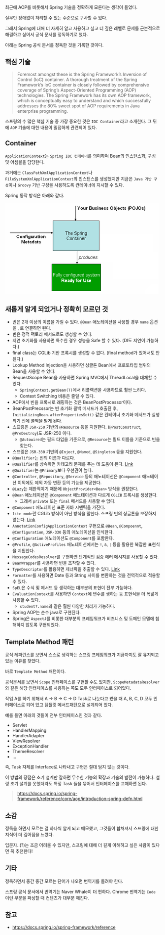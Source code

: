 최근에 AOP를 비롯해서 Spring 기술을 정확하게 모른다는 생각이 들었다.

실무만 장애없이 처리할 수 있는 수준으로 구사할 수 있다.

그래서 Spring에 대해 더 자세히 알고 사용하고 싶고 더 깊은 레벨로 문제를 근본적으로 해결하고 싶어서 공식 문서를 정독하기로 했다.

아래는 Spring 공식 문서를 정독한 것을 기록한 것이다.

## 핵심 기술

> Foremost amongst these is the Spring Framework’s Inversion of Control (IoC) container. A thorough treatment of the Spring Framework’s IoC container is closely followed by comprehensive coverage of Spring’s Aspect-Oriented Programming (AOP) technologies. The Spring Framework has its own AOP framework, which is conceptually easy to understand and which successfully addresses the 80% sweet spot of AOP requirements in Java enterprise programming.

스프링의 수 많은 핵심 기술 중 가장 중요한 것은 `IOC Container`라고 소개한다. 그 뒤에 `AOP` 기술에 대한 내용이 밀접하게 관련되어 있다.

## Container

`ApplicationContext`는 `Spring IOC 컨테이너`를 의미하며 Bean의 인스턴스화, 구성 및 어셈블을 담당한다.

과거에는 `ClassPathXmlApplicationContext`나 `FileSystemXmlApplicationContext`의 인스턴스를 생성했지만 지금은 `Java 기반 구성`이나 `Groovy` 기반 구성을 사용하도록 컨테이너에 지시할 수 있다.

Spring 동작 방식은 아래와 같다.

![img.png](img.png)

## 새롭게 알게 되었거나 정확히 모르던 것

- 빈은 2개 이상의 이름을 가질 수 있다. `@Bean` 애노테이션을 사용할 경우 `name` 옵션을 `,`로 연결하면 된다.
- 빈은 정적 팩토리 메서드로도 생성할 수 있다.
- 지연 초기화를 사용하면 특수한 경우 성능을 Safe 할 수 있다. (DI도 지연이 가능하다.)
- final class는 CGLib 기반 프록시를 생성할 수 없다. (final method가 있어서도 안된다.)
- Lookup Method Injection을 사용하면 싱글톤 Bean에서 프로토타입 범위의 Bean을 사용할 수 있다.
- RequestScope Bean을 사용하면 Spring MVC에서 ThreadLocal을 대체할 수 있다.
  - `SpringContext.getBean(T)`에서 리플렉션을 사용하므로 훨씬 느리다. 
  - Context Switching 비용은 줄일 수 있다.
- AOP에서 빈을 프록시로 래핑하는 것은 BeanPostProcessor이다.
- BeanPostPrecssor는 빈 초기화 콜백 메서드가 호출된 후, `InitializingBean.afterPropertiesSet()` 같은 컨테이너 초기화 메서드가 실행되기 전에 콜백을 받게 된다.
- 스프링은 `JSR-250` 기반의 `@Resource` 등을 지원한다. (`@PostConstruct`, `@PreDestroy`)도 JSR-250 이다.
  - `@Autowired`는 필드 타입을 기준으로, `@Resource`는 필드 이름을 기준으로 빈을 찾는다.
- 스프링은 `JSR-330` 기반의 `@Inject`, `@Named`, `@Singleton` 등을 지원한다.
- `@Qualifier`는 빈의 이름과 다르다.
- `@Qualifier`를 상속하면 카테고리 문제를 푸는 데 도움이 된다. [Link](https://docs.spring.io/spring-framework/reference/core/beans/annotation-config/autowired-qualifiers.html)
- `@Qualifier`는 `@Primary`보다 우선권이 높다.
- `@Controller`, `@Repository`, `@Service` 등의 애노테이션은 `@Component` 애노테이션 이외에도 예외 자동 변환 등의 기능을 제공한다.
- `@Lazy`는 제한적이기 때문에 `ObjectProvider<Bean>` 방식을 권장한다.
- `@Bean` 애노테이션은 `@Component` 애노테이션과 다르게 `CGLIB` 프록시를 생성한다.
  - 그래서 `private` 또는 `final` 메서드를 사용할 수 없다.
- `@Component` 애노테이션 표준 자바 시멘틱을 가진다.
- `lite mode`란 CGLib 방식이 아닌 방식을 말한다. 스프링 빈의 싱글톤을 보장하지 않는다. [Link](https://hyojabal.tistory.com/25)
- `AnnotationConfigApplicationContext` 구현으로 `@Bean`, `@Compoennt`, `@Configuration`, `JSR-330` 등의 애노테이션을 인식한다.
- `@Configuration` 애노테이션도 `@Component`를 포함한다.
- `@Profile`, `@ActiveProfiles` 애노테이션에서는 `!`, `&`, `|` 등을 활용한 복잡한 표현식을 지원한다.
- `MessageCodesResolver`를  구현하면 단계적인 검증 에러 메시지를 사용할 수 있다.
- `BeanWrapper`를 사용하면 빈을 조작할 수 있다.
- `TypeDescriptor`를 활용하면 제너릭을 추출할 수 있다. [Link](https://docs.spring.io/spring-framework/reference/core/validation/convert.html)
- `Formatter`를 사용하면 Date 등과 String 사이를 변환하는 것을 전역적으로 적용할 수 있다.
- `SpEL`은 수식 및 메서드 등 생각하는 대부분의 표현이 전부 가능하다.
- `EvaluationContext`를 사용하면 `Context`에 변수를 생하는 등 표현식을 더 폭넓게 사용할 수 있다.
  - `student?.name`과 같은 훨씬 다양한 처리가 가능하다.
- Spring AOP는 순수 java로 구현된다.
- Spring은 `AspectJ`를 비롯한 대부분의 프레임워크가 비즈니스 및 도메인 모델에 침해하지 않도록 구현되었다.

## Template Method 패턴

공식 레퍼런스를 보면서 스스로 생각하는 스프링 프레임워크가 지금까지도 잘 유지되고 있는 이유를 찾았다.

바로 `Template Method` 패턴이다.

공식문서를 보면서 `Scope` 인터페이스를 구현할 수도 있지만, `ScopeMetadataResolver`와 같은 해당 인터페이스를 사용하는 쪽도 모두 인터페이스로 되어있다.

작업 A를 하기 위해서 A -> B -> C -> D Task로 나눈다고 봤을 때 A, B, C, D 모두 인터페이스로 되어 있고 템플릿 메서드패턴으로 설계되어 있다.

예를 들면 아래의 것들이 전부 인터페이스인 것과 같다.
- Servlet
- HandlerMapping
- HandlerAdapter
- ViewResolver
- ExceptionHandler
- ThemeResolver
- ...

즉, Task 자체를 Interface로 나타내고 구현은 절대 담지 않는 것이다.

이 방법의 장점은 초기 설계만 잘하면 무수한 기능의 확장과 기술의 발전이 가능하다. 설령 초기 설계를 못했더라도 특정 Task 들을 묶어서 인터페이스를 교체하면 된다.

> https://docs.spring.io/spring-framework/reference/core/aop/introduction-spring-defn.html

## 소감

정독을 하면서 모르는 걸 하나씩 알게 되고 메모했고, 그것들이 합쳐져서 스프링에 대한 지식이 더 깊어짐을 느꼈다.

입문자..(?)는 조금 어려울 수 있지만, 스프링에 대해 더 깊게 이해하고 싶은 사람이 있다면 꼭 추천한다!


## 기타

정독하면서 중간 중간 모르는 단어가 나오면 번역기를 돌려야 한다.

스프링 공식 문서에서 번역기는 Naver Whale이 더 편하다. Chrome 번역기는 `Code` 이런 부분을 파싱할 때 컨텐츠가 대부분 깨진다.

## 참고
- https://docs.spring.io/spring-framework/reference